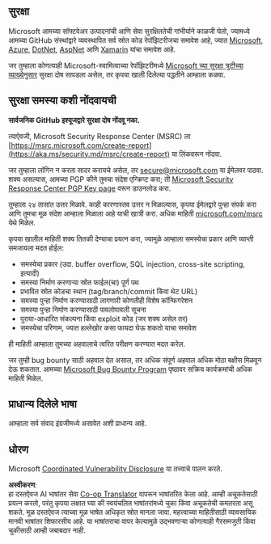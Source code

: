 <!--
CO_OP_TRANSLATOR_METADATA:
{
  "original_hash": "cc205495d4eace1fabcdee963024069f",
  "translation_date": "2025-06-12T11:06:44+00:00",
  "source_file": "SECURITY.md",
  "language_code": "mr"
}
-->
## सुरक्षा

Microsoft आमच्या सॉफ्टवेअर उत्पादनांची आणि सेवा सुरक्षिततेची गांभीर्याने काळजी घेतो, ज्यामध्ये आमच्या GitHub संस्थांद्वारे व्यवस्थापित सर्व स्रोत कोड रेपॉझिटरीजचा समावेश आहे, ज्यात [Microsoft](https://github.com/Microsoft), [Azure](https://github.com/Azure), [DotNet](https://github.com/dotnet), [AspNet](https://github.com/aspnet) आणि [Xamarin](https://github.com/xamarin) यांचा समावेश आहे.

जर तुम्हाला कोणत्याही Microsoft-स्वामित्वाच्या रेपॉझिटरीमध्ये [Microsoft च्या सुरक्षा त्रुटीच्या व्याख्येनुसार](https://aka.ms/security.md/definition) सुरक्षा दोष सापडला असेल, तर कृपया खाली दिलेल्या पद्धतीने आम्हाला कळवा.

## सुरक्षा समस्या कशी नोंदवायची

**सार्वजनिक GitHub इश्यूजद्वारे सुरक्षा दोष नोंदवू नका.**

त्याऐवजी, Microsoft Security Response Center (MSRC) ला [https://msrc.microsoft.com/create-report](https://aka.ms/security.md/msrc/create-report) या लिंकवरून नोंदवा.

जर तुम्हाला लॉगिन न करता सादर करायचे असेल, तर [secure@microsoft.com](mailto:secure@microsoft.com) या ईमेलवर पाठवा. शक्य असल्यास, आमच्या PGP कीने तुमचा संदेश एन्क्रिप्ट करा; ती [Microsoft Security Response Center PGP Key page](https://aka.ms/security.md/msrc/pgp) वरून डाउनलोड करा.

तुम्हाला २४ तासांत उत्तर मिळावे. काही कारणास्तव उत्तर न मिळाल्यास, कृपया ईमेलद्वारे पुन्हा संपर्क करा आणि तुमचा मूळ संदेश आम्हाला मिळाला आहे याची खात्री करा. अधिक माहिती [microsoft.com/msrc](https://www.microsoft.com/msrc) येथे मिळेल.

कृपया खालील माहिती शक्य तितकी देण्याचा प्रयत्न करा, ज्यामुळे आम्हाला समस्येचा प्रकार आणि व्याप्ती समजायला मदत होईल:

  * समस्येचा प्रकार (उदा. buffer overflow, SQL injection, cross-site scripting, इत्यादी)
  * समस्या निर्माण करणाऱ्या स्रोत फाईल(चा) पूर्ण पथ
  * प्रभावित स्रोत कोडचा स्थान (tag/branch/commit किंवा थेट URL)
  * समस्या पुन्हा निर्माण करण्यासाठी लागणारी कोणतीही विशेष कॉन्फिगरेशन
  * समस्या पुन्हा निर्माण करण्यासाठी पावलोपावली सूचना
  * पुरावा-आधारित संकल्पना किंवा exploit कोड (जर शक्य असेल तर)
  * समस्येचा परिणाम, ज्यात हल्लेखोर कसा फायदा घेऊ शकतो याचा समावेश

ही माहिती आम्हाला तुमच्या अहवालाचे त्वरित परीक्षण करण्यात मदत करेल.

जर तुम्ही bug bounty साठी अहवाल देत असाल, तर अधिक संपूर्ण अहवाल अधिक मोठा बक्षीस मिळवून देऊ शकतात. आमच्या [Microsoft Bug Bounty Program](https://aka.ms/security.md/msrc/bounty) पृष्ठावर सक्रिय कार्यक्रमांची अधिक माहिती मिळेल.

## प्राधान्य दिलेले भाषा

आम्हाला सर्व संवाद इंग्रजीमध्ये असावेत अशी प्राधान्य आहे.

## धोरण

Microsoft [Coordinated Vulnerability Disclosure](https://aka.ms/security.md/cvd) या तत्त्वाचे पालन करते.

**अस्वीकरण**:  
हा दस्तऐवज AI भाषांतर सेवा [Co-op Translator](https://github.com/Azure/co-op-translator) वापरून भाषांतरित केला आहे. आम्ही अचूकतेसाठी प्रयत्न करतो, परंतु कृपया लक्षात घ्या की स्वयंचलित भाषांतरांमध्ये चुका किंवा अचूकतेची कमतरता असू शकते. मूळ दस्तऐवज त्याच्या मूळ भाषेत अधिकृत स्रोत मानला जावा. महत्त्वाच्या माहितीसाठी व्यावसायिक मानवी भाषांतर शिफारसीय आहे. या भाषांतराचा वापर केल्यामुळे उद्भवणाऱ्या कोणत्याही गैरसमजुती किंवा चुकीसाठी आम्ही जबाबदार नाही.